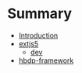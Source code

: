 # Summary

* [Introduction](README.md)
* [extjs5](extjs5.md)
  * [dev](extjs5/dev.md)
* [hbdp-framework](hbdp-framework.md)

